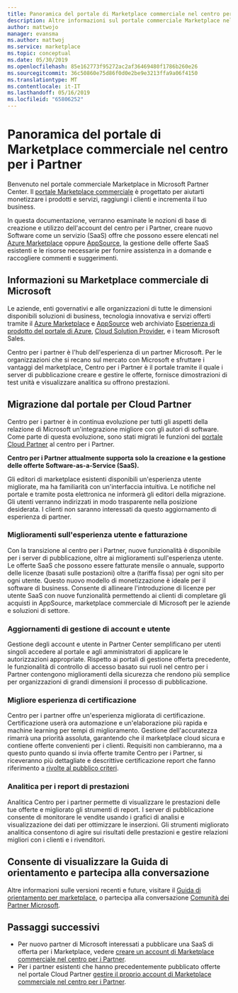 ```yaml
---
title: Panoramica del portale di Marketplace commerciale nel centro per i Partner
description: Altre informazioni sul portale commerciale Marketplace nel centro per i Partner e su come elencare e vendere le offerte in Azure Marketplace, AppSource e tramite il programma Cloud Solution Provider (CSP).
author: mattwojo
manager: evansma
ms.author: mattwoj
ms.service: marketplace
ms.topic: conceptual
ms.date: 05/30/2019
ms.openlocfilehash: 85e162773f95272ac2af36469480f1786b260e26
ms.sourcegitcommit: 36c50860e75d86f0d0e2be9e3213ffa9a06f4150
ms.translationtype: MT
ms.contentlocale: it-IT
ms.lasthandoff: 05/16/2019
ms.locfileid: "65806252"
---
```

# <a name="overview-of-the-commercial-marketplace-portal-in-partner-center"></a>Panoramica del portale di Marketplace commerciale nel centro per i Partner

Benvenuto nel portale commerciale Marketplace in Microsoft Partner Center. Il [portale Marketplace commerciale](https://partner.microsoft.com/dashboard/commercial-marketplace/) è progettato per aiutarti monetizzare i prodotti e servizi, raggiungi i clienti e incrementa il tuo business.

In questa documentazione, verranno esaminate le nozioni di base di creazione e utilizzo dell'account del centro per i Partner, creare nuovo Software come un servizio (SaaS) offre che possono essere elencati nel [Azure Marketplace](https://azuremarketplace.microsoft.com/) oppure [AppSource](https://appsource.microsoft.com/), la gestione delle offerte SaaS esistenti e le risorse necessarie per fornire assistenza in a domande e raccogliere commenti e suggerimenti. 

## <a name="about-microsofts-commercial-marketplace"></a>Informazioni su Marketplace commerciale di Microsoft

Le aziende, enti governativi e alle organizzazioni di tutte le dimensioni disponibili soluzioni di business, tecnologia innovativa e servizi offerti tramite il [Azure Marketplace](https://azuremarketplace.microsoft.com/) e [AppSource](https://appsource.microsoft.com/) web archiviato [ Esperienza di prodotto del portale di Azure](https://portal.azure.com), [Cloud Solution Provider](https://partner.microsoft.com/cloud-solution-provider), e i team Microsoft Sales. 

Centro per i partner è l'hub dell'esperienza di un partner Microsoft. Per le organizzazioni che si recano sul mercato con Microsoft e sfruttare i vantaggi del marketplace, Centro per i Partner è il portale tramite il quale i server di pubblicazione creare e gestire le offerte, fornisce dimostrazioni di test unità e visualizzare analitica su offrono prestazioni. 

## <a name="migration-from-cloud-partner-portal"></a>Migrazione dal portale per Cloud Partner

Centro per i partner è in continua evoluzione per tutti gli aspetti della relazione di Microsoft un'integrazione migliore con gli autori di software. Come parte di questa evoluzione, sono stati migrati le funzioni dei [portale Cloud Partner](https://cloudpartner.azure.com/) al centro per i Partner. 

**Centro per i Partner attualmente supporta solo la creazione e la gestione delle offerte Software-as-a-Service (SaaS).**

Gli editori di marketplace esistenti disponibili un'esperienza utente migliorate, ma ha familiarità con un'interfaccia intuitiva. Le notifiche nel portale e tramite posta elettronica ne informerà gli editori della migrazione. Gli utenti verranno indirizzati in modo trasparente nella posizione desiderata. I clienti non saranno interessati da questo aggiornamento di esperienza di partner. 

### <a name="improvements-on-user-experience-and-billing"></a>Miglioramenti sull'esperienza utente e fatturazione

Con la transizione al centro per i Partner, nuove funzionalità è disponibile per i server di pubblicazione, oltre ai miglioramenti sull'esperienza utente. Le offerte SaaS che possono essere fatturate mensile o annuale, supporto delle licenze (basati sulle postazioni) oltre a (tariffa fissa) per ogni sito per ogni utente. Questo nuovo modello di monetizzazione è ideale per il software di business. Consente di allineare l'introduzione di licenze per utente SaaS con nuove funzionalità permettendo ai clienti di completare gli acquisti in AppSource, marketplace commerciale di Microsoft per le aziende e soluzioni di settore. 

### <a name="account-and-user-management-updates"></a>Aggiornamenti di gestione di account e utente

Gestione degli account e utente in Partner Center semplificano per utenti singoli accedere al portale e agli amministratori di applicare le autorizzazioni appropriate. Rispetto ai portali di gestione offerta precedente, le funzionalità di controllo di accesso basato sui ruoli nel centro per i Partner contengono miglioramenti della sicurezza che rendono più semplice per organizzazioni di grandi dimensioni il processo di pubblicazione. 

### <a name="improved-certification-experience"></a>Migliore esperienza di certificazione

Centro per i partner offre un'esperienza migliorata di certificazione. Certificazione userà ora automazione e un'elaborazione più rapida e machine learning per tempi di miglioramento. Gestione dell'accuratezza rimarrà una priorità assoluta, garantendo che il marketplace cloud sicura e contiene offerte convenienti per i clienti. Requisiti non cambieranno, ma a questo punto quando si invia offerte tramite Centro per i Partner, si riceveranno più dettagliate e descrittive certificazione report che fanno riferimento a [rivolte al pubblico criteri](https://docs.microsoft.com/legal/marketplace/certification-policies). 

### <a name="analytics-for-performance-reporting"></a>Analitica per i report di prestazioni

Analitica Centro per i partner permette di visualizzare le prestazioni delle tue offerte e migliorato gli strumenti di report. I server di pubblicazione consente di monitorare le vendite usando i grafici di analisi e visualizzazione dei dati per ottimizzare le inserzioni. Gli strumenti migliorato analitica consentono di agire sui risultati delle prestazioni e gestire relazioni migliori con i clienti e i rivenditori. 

## <a name="view-the-roadmap-and-join-the-conversation"></a>Consente di visualizzare la Guida di orientamento e partecipa alla conversazione

Altre informazioni sulle versioni recenti e future, visitare il [Guida di orientamento per marketplace](https://aka.ms/publicmarketplaceroadmap), o partecipa alla conversazione [Comunità dei Partner Microsoft](https://www.microsoftpartnercommunity.com/). 

## <a name="next-steps"></a>Passaggi successivi

- Per nuovo partner di Microsoft interessati a pubblicare una SaaS di offerta per i Marketplace, vedere [creare un account di Marketplace commerciale nel centro per i Partner](./create-account.md).
- Per i partner esistenti che hanno precedentemente pubblicato offerte nel portale Cloud Partner [gestire il proprio account di Marketplace commerciale nel centro per i Partner](./manage-account.md). 
